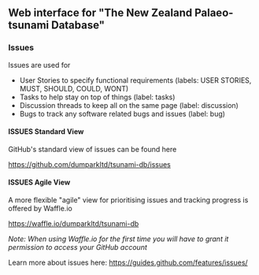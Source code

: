 ## Web interface for "The New Zealand Palaeo-tsunami Database"

### Issues
Issues are used for 
- User Stories to specify functional requirements (labels: USER STORIES, MUST, SHOULD, COULD, WONT)
- Tasks to help stay on top of things (label: tasks)
- Discussion threads to keep all on the same page (label: discussion)
- Bugs to track any software related bugs and issues (label: bug)

#### ISSUES Standard View

GitHub's standard view of issues can be found here

https://github.com/dumparkltd/tsunami-db/issues

#### ISSUES Agile View

A more flexible "agile" view for prioritising issues and tracking progress is offered by Waffle.io

https://waffle.io/dumparkltd/tsunami-db

_Note: When using Waffle.io for the first time you will have to grant it permission to access your GitHub account_

Learn more about issues here: https://guides.github.com/features/issues/




